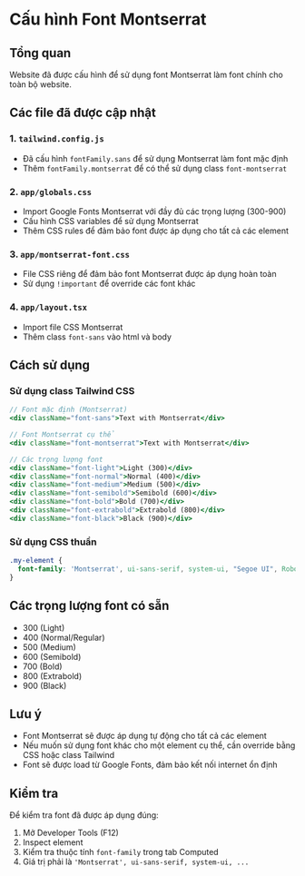 # Cấu hình Font Montserrat

## Tổng quan
Website đã được cấu hình để sử dụng font Montserrat làm font chính cho toàn bộ website.

## Các file đã được cập nhật

### 1. `tailwind.config.js`
- Đã cấu hình `fontFamily.sans` để sử dụng Montserrat làm font mặc định
- Thêm `fontFamily.montserrat` để có thể sử dụng class `font-montserrat`

### 2. `app/globals.css`
- Import Google Fonts Montserrat với đầy đủ các trọng lượng (300-900)
- Cấu hình CSS variables để sử dụng Montserrat
- Thêm CSS rules để đảm bảo font được áp dụng cho tất cả các element

### 3. `app/montserrat-font.css`
- File CSS riêng để đảm bảo font Montserrat được áp dụng hoàn toàn
- Sử dụng `!important` để override các font khác

### 4. `app/layout.tsx`
- Import file CSS Montserrat
- Thêm class `font-sans` vào html và body

## Cách sử dụng

### Sử dụng class Tailwind CSS
```jsx
// Font mặc định (Montserrat)
<div className="font-sans">Text with Montserrat</div>

// Font Montserrat cụ thể
<div className="font-montserrat">Text with Montserrat</div>

// Các trọng lượng font
<div className="font-light">Light (300)</div>
<div className="font-normal">Normal (400)</div>
<div className="font-medium">Medium (500)</div>
<div className="font-semibold">Semibold (600)</div>
<div className="font-bold">Bold (700)</div>
<div className="font-extrabold">Extrabold (800)</div>
<div className="font-black">Black (900)</div>
```

### Sử dụng CSS thuần
```css
.my-element {
  font-family: 'Montserrat', ui-sans-serif, system-ui, "Segoe UI", Roboto, Helvetica, Arial, sans-serif;
}
```

## Các trọng lượng font có sẵn
- 300 (Light)
- 400 (Normal/Regular)
- 500 (Medium)
- 600 (Semibold)
- 700 (Bold)
- 800 (Extrabold)
- 900 (Black)

## Lưu ý
- Font Montserrat sẽ được áp dụng tự động cho tất cả các element
- Nếu muốn sử dụng font khác cho một element cụ thể, cần override bằng CSS hoặc class Tailwind
- Font sẽ được load từ Google Fonts, đảm bảo kết nối internet ổn định

## Kiểm tra
Để kiểm tra font đã được áp dụng đúng:
1. Mở Developer Tools (F12)
2. Inspect element
3. Kiểm tra thuộc tính `font-family` trong tab Computed
4. Giá trị phải là `'Montserrat', ui-sans-serif, system-ui, ...` 